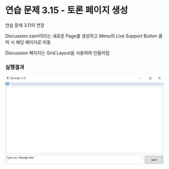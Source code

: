 # 연습 문제 3.15 - 토론 페이지 생성

연습 문제 3.11의 연장

Discussion.xaml이라는 새로운 Page를 생성하고 Menu의 Live Support Button 클릭 시 해당 페이지로 이동

Discussion 페이지는 Grid Layout을 사용하여 만들어짐



### 실행결과

![image-20210517193527197](README.assets/image-20210517193527197.png)
